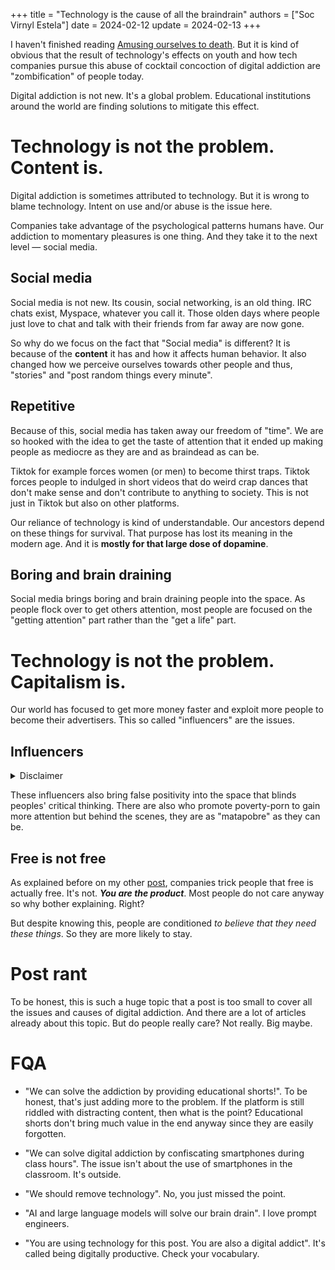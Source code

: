 +++
title = "Technology is the cause of all the braindrain"
authors = ["Soc Virnyl Estela"]
date = 2024-02-12
update = 2024-02-13
+++

I haven't finished reading [Amusing ourselves to
death](https://en.wikipedia.org/wiki/Amusing_Ourselves_to_Death).
But it is kind of obvious that the result of technology's effects on youth
and how tech companies pursue this abuse of cocktail concoction of digital
addiction are "zombification" of people today.

<!-- more -->

Digital addiction is not new. It's a global problem. Educational institutions
around the world are finding solutions to mitigate this effect.

# Technology is not the problem. Content is.

Digital addiction is sometimes attributed to technology. But it is wrong
to blame technology. Intent on use and/or abuse is the issue here.

Companies take advantage of the psychological patterns humans have. Our
addiction to momentary pleasures is one thing. And they take it to the
next level — social media.

## Social media

Social media is not new. Its cousin, social networking, is an old thing. IRC
chats exist, Myspace, whatever you call it. Those olden days where people
just love to chat and talk with their friends from far away are now gone.

So why do we focus on the fact that "Social media" is different? It is because
of the **content** it has and how it affects human behavior. It also changed
how we perceive ourselves towards other people and thus, "stories" and
"post random things every minute".

## Repetitive

Because of this, social media has taken away our freedom of "time". We are so
hooked with the idea to get the taste of attention that it ended up making
people as mediocre as they are and as braindead as can be.

Tiktok for example forces women (or men) to become thirst traps. Tiktok
forces people to indulged in short videos that do weird crap dances that
don't make sense and don't contribute to anything to society. This is
not just in Tiktok but also on other platforms.

Our reliance of technology is kind of understandable. Our ancestors depend on
these things for survival. That purpose has lost its meaning in the modern age.
And it is **mostly for that large dose of dopamine**.

## Boring and brain draining

Social media brings boring and brain draining people into the space. As
people flock over to get others attention, most people are focused on the
"getting attention" part rather than the "get a life" part.

# Technology is not the problem. Capitalism is.

Our world has focused to get more money faster and exploit more people to
become their advertisers. This so called "influencers" are the issues.

## Influencers
<details>
<summary>Disclaimer
</summary>
<blockquote>
I am not declaring that all "influencers" are bad. There are good
ones such as those that educate about science, cosmetics, and technology.
I am referring to those that do not bring value but to get quick money from
products that are questionable and sometimes even dangerous, not just
physically, but mentally as well.
</blockquote>
</details>

These influencers also bring false positivity into the space that blinds
peoples' critical thinking. There are also who promote poverty-porn to gain
more attention but behind the scenes, they are as "matapobre" as they can be.

## Free is not free

As explained before on my other
[post](https://uncomfyhalomacro.pl/blog/non-technicals/#we-own-your-data),
companies trick people that free is actually free. It's not. ***You are the
product***. Most people do not care anyway so why bother explaining. Right?

But despite knowing this, people are conditioned *to believe that they need
these things*. So they are more likely to stay.

# Post rant

To be honest, this is such a huge topic that a post is too small
to cover all the issues and causes of digital addiction. And there
are a lot of articles already about this topic. But do people really
care? Not really. Big maybe.

# FQA

- "We can solve the addiction by providing educational shorts!". To be honest,
that's just adding more to the problem. If the platform is still riddled with
distracting content, then what is the point? Educational shorts don't bring
much value in the end anyway since they are easily forgotten.

- "We can solve digital addiction by confiscating smartphones during class hours".
The issue isn't about the use of smartphones in the classroom. It's outside.

- "We should remove technology". No, you just missed the point.

- "AI and large language models will solve our brain drain". I love prompt engineers.

- "You are using technology for this post. You are also a digital addict". It's called
being digitally productive. Check your vocabulary.
